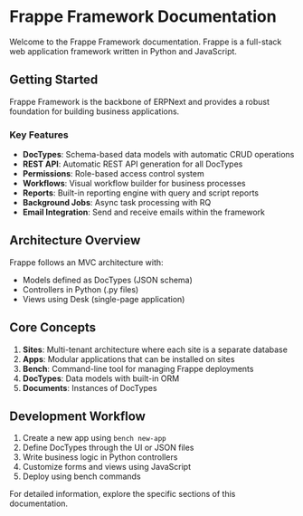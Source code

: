 # Frappe Framework Documentation

Welcome to the Frappe Framework documentation. Frappe is a full-stack web application framework written in Python and JavaScript.

## Getting Started

Frappe Framework is the backbone of ERPNext and provides a robust foundation for building business applications.

### Key Features

- **DocTypes**: Schema-based data models with automatic CRUD operations
- **REST API**: Automatic REST API generation for all DocTypes
- **Permissions**: Role-based access control system
- **Workflows**: Visual workflow builder for business processes
- **Reports**: Built-in reporting engine with query and script reports
- **Background Jobs**: Async task processing with RQ
- **Email Integration**: Send and receive emails within the framework

## Architecture Overview

Frappe follows an MVC architecture with:
- Models defined as DocTypes (JSON schema)
- Controllers in Python (.py files)
- Views using Desk (single-page application)

## Core Concepts

1. **Sites**: Multi-tenant architecture where each site is a separate database
2. **Apps**: Modular applications that can be installed on sites
3. **Bench**: Command-line tool for managing Frappe deployments
4. **DocTypes**: Data models with built-in ORM
5. **Documents**: Instances of DocTypes

## Development Workflow

1. Create a new app using `bench new-app`
2. Define DocTypes through the UI or JSON files
3. Write business logic in Python controllers
4. Customize forms and views using JavaScript
5. Deploy using bench commands

For detailed information, explore the specific sections of this documentation.